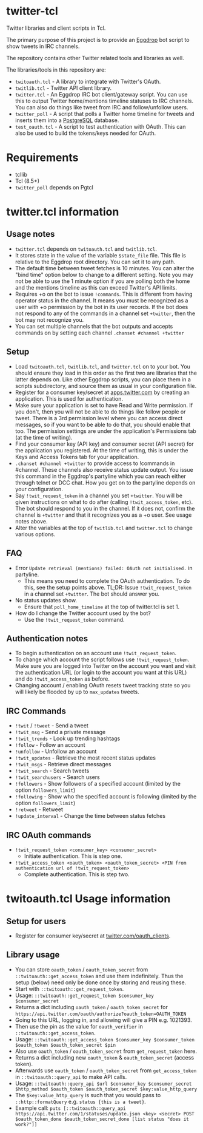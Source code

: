 # twitter-tcl

Twitter libraries and client scripts in Tcl.

The primary purpose of this project is to provide an
[Eggdrop](http://www.eggheads.org) bot script to show tweets in IRC
channels.

The repository contains other Twitter related tools and libraries as well.

The libraries/tools in this repository are:

  * `twitoauth.tcl` - A library to integrate with Twitter's OAuth.
  * `twitlib.tcl` - Twitter API client library.
  * `twitter.tcl` - An Eggdrop IRC bot client/gateway script. You can use
    this to output Twitter home/mentions timeline statuses to IRC channels.
    You can also do things like tweet from IRC and follow/unfollow users.
  * `twitter_poll` - A script that polls a Twitter home timeline for tweets
    and inserts them into a [PostgreSQL](https://www.postgresql.org)
    database.
  * `test_oauth.tcl` - A script to test authentication with OAuth. This can
    also be used to build the tokens/keys needed for OAuth.


# Requirements

 * tcllib
 * Tcl (8.5+)
 * `twitter_poll` depends on Pgtcl


# twitter.tcl information

## Usage notes

  - `twitter.tcl` depends on `twitoauth.tcl` and `twitlib.tcl`.
  - It stores state in the value of the variable `$state_file` file. This
    file is relative to the Eggdrop root directory. You can set it to any
    path.
  - The default time between tweet fetches is 10 minutes. You can alter the
    "bind time" option below to change to a different setting. Note you may
    not be able to use the 1 minute option if you are polling both the home
    and the mentions timeline as this can exceed Twitter's API limits.
  - Requires +o on the bot to issue `!commands`. This is different from
    having operator status in the channel. It means you must be recognized
    as a user with +o permission by the bot in its user records. If the bot
    does not respond to any of the commands in a channel set `+twitter`,
    then the bot may not recognize you.
  - You can set multiple channels that the bot outputs and accepts commands on
    by setting each channel `.chanset #channel +twitter`


## Setup

  - Load `twitoauth.tcl`, `twitlib.tcl`, and `twitter.tcl` on to your bot.
    You should ensure they load in this order as the first two are
    libraries that the latter depends on. Like other Eggdrop scripts, you
    can place them in a scripts subdirectory, and source them as usual in
    your configuration file.
  - Register for a consumer key/secret at
    [apps.twitter.com](https://apps.twitter.com) by creating an
    application. This is used for authentication.
  - Make sure your application is set to have Read and Write permission. If you
    don't, then you will not be able to do things like follow people or tweet.
    There is a 3rd permission level where you can access direct messages, so if
    you want to be able to do that, you should enable that too. The permission
    settings are under the application's Permissions tab (at the time of
    writing).
  - Find your consumer key (API key) and consumer secret (API secret) for the
    application you registered. At the time of writing, this is under the Keys
    and Access Tokens tab for your application.
  - `.chanset #channel +twitter` to provide access to !commands in #channel.
    These channels also receive status update output. You issue this command in
    the Eggdrop's partyline which you can reach either through telnet or DCC
    chat. How you get on to the partyline depends on your configuration.
  - Say `!twit_request_token` in a channel you set `+twitter`. You will be
    given instructions on what to do after (calling `!twit_access_token`,
    etc). The bot should respond to you in the channel. If it does not,
    confirm the channel is `+twitter` and that it recognizes you as a +o
    user. See usage notes above.
  - Alter the variables at the top of `twitlib.tcl` and `twitter.tcl` to
    change various options.


## FAQ

  * Error `Update retrieval (mentions) failed: OAuth not initialised.` in
    partyline.
    * This means you need to complete the OAuth authentication. To do this, see
      the setup points above. TL;DR: Issue `!twit_request_token` in a channel
      set `+twitter`. The bot should answer you.
  * No status updates show.
    * Ensure that `poll_home_timeline` at the top of twitter.tcl is set 1.
  * How do I change the Twitter account used by the bot?
    * Use the `!twit_request_token` command.


## Authentication notes

  - To begin authentication on an account use `!twit_request_token`.
  - To change which account the script follows use `!twit_request_token`. Make
    sure you are logged into Twitter on the account you want and visit the
    authentication URL (or login to the account you want at this URL)
    and do `!twit_access_token` as before.
  - Changing account / enabling OAuth resets tweet tracking state so you will
    likely be flooded by up to `max_updates` tweets.


## IRC Commands

  - `!twit` / `!tweet` - Send a tweet
  - `!twit_msg` - Send a private message
  - `!twit_trends` - Look up trending hashtags
  - `!follow` - Follow an account
  - `!unfollow` - Unfollow an account
  - `!twit_updates` - Retrieve the most recent status updates
  - `!twit_msgs` - Retrieve direct messages
  - `!twit_search` - Search tweets
  - `!twit_searchusers` - Search users
  - `!followers` - Show followers of a specified account (limited by the
    option `followers_limit`)
  - `!following` - Show who the specified account is following (limited by
    the option `followers_limit`)
  - `!retweet` - Retweet
  - `!update_interval` - Change the time between status fetches


## IRC OAuth commands

  * `!twit_request_token <consumer_key> <consumer_secret>`
    - Initiate authentication. This is step one.
  * `!twit_access_token <oauth_token> <oauth_token_secret> <PIN from authentication url of !twit_request_token>`
    - Complete authentication. This is step two.


# twitoauth.tcl Usage information

## Setup for users

  - Register for consumer key/secret at
   [twitter.com/oauth\_clients](https://twitter.com/oauth_clients).


## Library usage

  - You can store `oauth_token` / `oauth_token_secret` from
    `::twitoauth::get_access_token` and use them indefinitely. Thus the
    setup (below) need only be done once by storing and reusing these.
  - Start with `::twitoauth::get_request_token`.
   - Usage: `::twitoauth::get_request_token $consumer_key $consumer_secret`
   - Returns a dict including `oauth_token` / `oauth_token_secret` for
     `https://api.twitter.com/oauth/authorize?oauth_token=OAUTH_TOKEN`
   - Going to this URL, logging in, and allowing will give a PIN e.g.
     1021393.
  - Then use the pin as the value for `oauth_verifier` in
    `::twitoauth::get_access_token`.
   - Usage: `::twitoauth::get_access_token $consumer_key $consumer_token
     $oauth_token $oauth_token_secret $pin`
   - Also use `oauth_token` / `oauth_token_secret` from
     `get_request_token` here.
   - Returns a dict including new `oauth_token` & `oauth_token_secret`
     (access token).
  - Afterwards use `oauth_token` / `oauth_token_secret` from
    `get_access_token` in `::twitoauth::query_api` to make API calls.
   - Usage: `::twitoauth::query_api $url $consumer_key $consumer_secret $http_method
     $oauth_token $oauth_token_secret $key:value_http_query`
   - The `$key:value_http_query` is such that you would pass to
     `::http::formatQuery` e.g. `status {this is a tweet}`.
   - Example call: `puts [::twitoauth::query_api
     https://api.twitter.com/1/statuses/update.json <key> <secret> POST
     $oauth_token_done $oauth_token_secret_done [list status "does it work?"]]`
